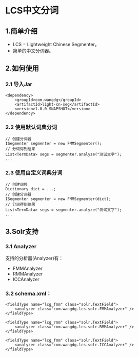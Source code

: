 LCS中文分词
==================

## 1.简单介绍

- LCS = Lightweight Chinese Segmenter。
- 简单的中文分词器。

## 2.如何使用

### 2.1 导入Jar

```
<dependency>
    <groupId>com.wangdg</groupId>
    <artifactId>light-cn-seg</artifactId>
    <version>1.0.0-SNAPSHOT</version>
</dependency>
```


### 2.2 使用默认词典分词

```
// 创建分词器
ISegmenter segmenter = new FMMSegmenter();
// 分词得到结果
List<TermData> segs = segmenter.analyze("测试文字");
...

```

### 2.3 使用自定义词典分词

```
// 创建词典
Dictionary dict = ...;
// 创建分词器
ISegmenter segmenter = new FMMSegmenter(dict);
// 分词得到结果
List<TermData> segs = segmenter.analyze("测试文字");
...

```

## 3.Solr支持

### 3.1 Analyzer

支持的分析器(Analyzer)有：

- FMMAnalyzer
- RMMAnalyzer
- ICCAnalyzer

### 3.2 schema.xml：

```
<fieldType name="lcg_fmm" class="solr.TextField">
    <analyzer class="com.wangdg.lcs.solr.FMMAnalyzer" />
</fieldType>

<fieldType name="lcg_rmm" class="solr.TextField">
    <analyzer class="com.wangdg.lcs.solr.RMMAnalyzer" />
</fieldType>

<fieldType name="lcg_fmm" class="solr.TextField">
    <analyzer class="com.wangdg.lcs.solr.ICCAnalyzer" />
</fieldType>
```

